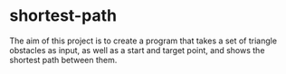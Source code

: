 # shortest-path
The aim of this project is to create a program that takes a set of triangle obstacles as input, as well as a start and target point, and shows the shortest path between them. 
